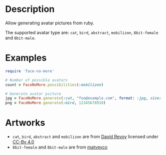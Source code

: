 Description
===========

Allow generating avatar pictures from ruby.

The supported avatar type are: `cat`, `bird`, `abstract`, `mobilizon`,
`8bit-female` and `8bit-male`.


Examples
========

~~~ruby
require 'face-no-more'

# Number of possible avatars
count = FaceNoMore.possibilities(:mobilizon)

# Generate avatar picture
jpg = FaceNoMore.generate(:cat, "foo@example.com", format: :jpg, size: 256)
png = FaceNoMore.generate(:bird, 12345678910)
~~~



Artworks
========
* `cat`, `bird`, `abstract` and `mobilizon` are from [David Revoy][2]
  licensed under [CC-By 4.0][4]
* `8bit-female` and `8bit-male` are from [matveyco][3]



[2]: http://www.peppercarrot.com
[3]: https://github.com/matveyco/8biticon
[4]: http://creativecommons.org/licenses/by/4.0/

